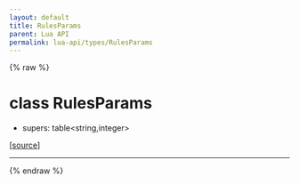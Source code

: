 ```yaml
---
layout: default
title: RulesParams
parent: Lua API
permalink: lua-api/types/RulesParams
---
```


{% raw %}

# class RulesParams


- supers: table<string,integer>




[<a href="https://github.com/beyond-all-reason/RecoilEngine/blob/b4d0041e4c68c34dace9abf492f9193d28ef5d7e/rts/Lua/LuaSyncedRead.cpp#L975-L977" target="_blank">source</a>]







---




{% endraw %}